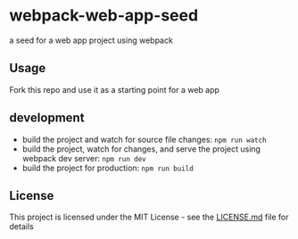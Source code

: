 # webpack-web-app-seed
a seed for a web app project using webpack 

## Usage
Fork this repo and use it as a starting point for a web app

## development
* build the project and watch for source file changes: `npm run watch`
* build the project, watch for changes, and serve the project using webpack dev server: `npm run dev`
* build the project for production: `npm run build`

## License
This project is licensed under the MIT License - see the [LICENSE.md](LICENSE) file for details
